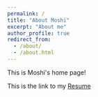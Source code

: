 ```yaml
---
permalink: /
title: "About Moshi"
excerpt: "About me"
author_profile: true
redirect_from: 
  - /about/
  - /about.html
---
```


This is Moshi's home page! 

This is the link to my [Resume](https://moshiii.github.io/cv/)